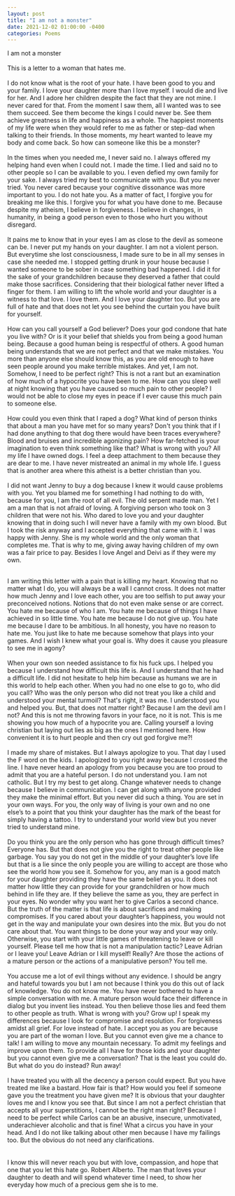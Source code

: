 ```yaml
---
layout: post
title: "I am not a monster"
date: 2021-12-02 01:00:00 -0400
categories: Poems
---
```


I am not a monster
<br>
<br>
This is  a letter to a woman that hates me.
<br>
<br>
I do not know what is the root of your hate. I have been good to you and your family. I love your daughter more than I love myself. I would die and live for her. And I adore her children despite the fact that they are not mine. I never cared for that. From the moment I saw them, all I wanted was to see them succeed. See them become the kings I could never be. See them achieve greatness in life and happiness as a whole. The happiest moments of my life were when they would refer to me as father or step-dad when talking to their friends. In those moments, my heart wanted to leave my body and come back. So how can someone like this be a monster? 
<br>
<br>
In the times when you needed me, I never said no. I always offered my helping hand even when I could not. I made the time. I lied and said no to other people so I can be available to you. I even defied my own family for your sake. I always tried my best to communicate with you. But you never tried. You never cared because your cognitive dissonance was more important to you. I do not hate you. As a matter of fact, I forgive you for breaking me like this. I forgive you for what you have done to me. Because despite my atheism, I believe in forgiveness. I believe in changes, in humanity, in being a good person even to those who hurt you without disregard.
<br>
<br>
It pains me to know that in your eyes I am as close to the devil as someone can be. I never put my hands on your daughter. I am not a violent person. But everytime she lost consciousness, I made sure to be in all my senses in case she needed me. I stopped getting drunk in your house because I wanted someone to be sober in case something bad happened. I did it for the sake of your grandchildren because they deserved a father that could make those sacrifices. Considering that their biological father  never lifted a finger for them. I am willing to lift the whole world and your daughter is a witness to that love.  I love them. And I love your daughter too. But you are full of hate and that does not let you see behind the curtain you have built for yourself. 
<br>
<br>
How can you call yourself a God believer? Does your god condone that hate you live with? Or is it your belief that shields you from being a good human being. Because a good human being is respectful of others. A good human being understands that we are not perfect and that we make mistakes. You more than anyone else should know this, as you are old enough to have seen people around you make terrible mistakes. And yet, I am not. Somehow, I need to be perfect right? This is not a rant but an examination of how much of a hypocrite you have been to me. How can you sleep well at night knowing that you have caused so much pain to other people? I would not be able to close my eyes in peace if I ever cause this much pain to someone else.
<br>
<br>
How could you even think that I raped a dog? What kind of person thinks that about a man you have met for so many years? Don't you think that if I had done anything to that dog there would have been traces everywhere? Blood and bruises and incredible agonizing pain? How far-fetched is your imagination to even think something like that? What is wrong with you? All my life I have owned dogs. I feel a deep attachment to them because they are dear to me. I have never mistreated an animal in my whole life. I guess that is another area where this atheist is a better christian than you. 
<br>
<br>
I did not want Jenny to buy a dog because I knew it would cause problems with you. Yet you blamed me for something I had nothing to do with, because for you, I am the root of all evil. The old serpent made man. Yet I am a man that is not afraid of loving. A forgiving person who took on 3 children that were not his. Who dared to love you and your daughter knowing that in doing such I will never have a family with my own blood. But I took the risk anyway and I accepted everything that came with it. I was happy with Jenny. She is my whole world and the only woman that completes me. That is why to me, giving away having children of my own was a fair price to pay. Besides I love Angel and Deivi as if they were my own. 
<br>
<br>

I am writing this letter with a pain that is killing my heart. Knowing that no matter what I do, you will always be a wall I cannot cross. It does not matter how much Jenny and I love each other, you are too selfish to put away your preconceived notions. Notions that do not even make sense or are correct. You hate me because of who I am. You hate me because of things I have achieved in so little time. You hate me because I do not give up. You hate me because I dare to be ambitious. In all honesty, you have no reason to hate me. You just like to hate me because somehow that plays into your games. And I wish I knew what your goal is. Why does it cause you pleasure to see me in agony? 
<br>
<br>
When your own son needed assistance to fix his fuck ups. I helped you because I understand how difficult this life is. And I understand that he had a difficult life. I did not hesitate to help him because as humans we are in this world to help each other. When you had no one else to go to, who did you call? Who was the only person who did not treat you like a child and understood your mental turmoil? That's right, it was me. I understood you and helped you. But, that does not matter right? Because I am the devil am I not? And this is not me throwing favors in your face, no it is not. This is me showing you how much of a hypocrite you are. Calling yourself a loving christian but laying out lies as big as the ones I mentioned here. How convenient it is to hurt people and then cry out god forgive me?! 
<br>
<br>
I made my share of mistakes. But I always apologize to you. That day I used the F word on the kids. I apologized to you right away because I crossed the line. I have never heard an apology from you because you are too proud to admit that you are a hateful person. I do not understand you. I am not catholic. But I try my best to get along. Change whatever needs to change because I believe in communication. I can get along with anyone provided they make the minimal effort. But you never did such a thing. You are set in your own ways. For you, the only way of living is your own and no one else’s to a point that you think your daughter has the mark of the beast for simply having a tattoo. I try to understand your world view but you never tried to understand mine. 
<br>
<br>
Do you think you are the only person who has gone through difficult times? Everyone has. But that does not give you the right to treat other people like garbage. You say you do not get in the middle of your daughter’s love life but that is a lie since the only people you are willing to accept are those who see the world how you see it. Somehow for you, any man is a good match for your daughter providing they have the same belief as you. It does not matter how little they can provide for your grandchildren or how much behind in life they are. If they believe the same as you, they are perfect in your eyes. No wonder why you want her to give Carlos a second chance. But the truth of the matter is that life is about sacrifices and making compromises. If you cared about your daughter’s happiness, you would not get in the way and manipulate your own desires into the mix. But you do not care about that. You want things to be done your way and your way only. Otherwise, you start with your little games of threatening to leave or kill yourself. Please tell me how that is not a manipulation tactic? Leave Adrian or I leave you! Leave Adrian or I kill myself! Really? Are those the actions of a mature person or the actions of a manipulative person? You tell me.
<br>
<br>
You accuse me a lot of evil things without any evidence. I should be angry and hateful towards you but I am not because I think you do this out of lack of knowledge. You do not know me. You have never bothered to have a simple conversation with me. A mature person would face their difference in dialog but you invent lies instead. You then believe those lies and feed them to other people as truth. What is wrong with you? Grow up! I speak my differences because I look for compromise and resolution. For forgiveness amidst all grief. For love instead of hate. I accept you as you are because you are part of the woman I love. But you cannot even give me a chance to talk! I am willing to move any mountain necessary. To admit my feelings and improve upon them. To provide all I have for those kids and your daughter but you cannot even give me a conversation? That is the least you could do. But what do you do instead? Run away! 
<br>
<br>
I have treated you with all the decency a person could expect. But you have treated me like a bastard. How fair is that? How would you feel if someone gave you the treatment you have given me? It is obvious that your daughter loves me and I know you see that. But since I am not a perfect christian that accepts all your superstitions, I cannot be the right man right? Because I need to be perfect while Carlos can be an abusive, insecure, unmotivated, underachiever alcoholic and that is fine! What a circus you have in your head. And I do not like talking about other men because I have my failings too. But the obvious do not need any clarifications.  
<br>
<br>
I know this will never reach you but with love, compassion, and hope that one that you let this hate go. Robert Alberto. The man that loves your daughter to death and will spend whatever time I need, to show her everyday how much of a precious gem she is to me.


